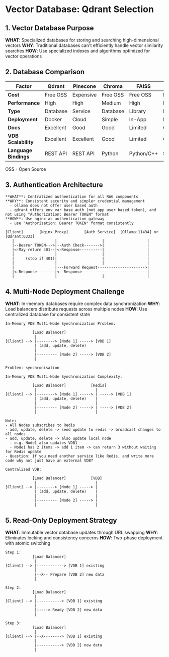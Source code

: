 # Vector Database: Qdrant Selection

## 1. Vector Database Purpose

**WHAT**: Specialized databases for storing and searching high-dimensional vectors
**WHY**: Traditional databases can't efficiently handle vector similarity searches
**HOW**: Use specialized indexes and algorithms optimized for vector operations

## 2. Database Comparison

| Factor                | **Qdrant** | Pinecone  | Chroma   | FAISS      | pgvector   |
|-----------------------|------------|-----------|----------|------------|------------|
| **Cost**              | Free OSS   | Expensive | Free OSS | Free OSS   | Free OSS   |
| **Performance**       | High       | High      | Medium   | High       | Medium     |
| **Type**              | Database   | Service   | Database | Library    | Extension  |
| **Deployment**        | Docker     | Cloud     | Simple   | In-App     | PostgreSQL |
| **Docs**              | Excellent  | Good      | Good     | Limited    | Good       |
| **VDB Scalability**   | Excellent  | Excellent | Good     | Limited    | Good       |
| **Language Bindings** | REST API   | REST API  | Python   | Python/C++ | SQL        |

OSS - Open Source

## 3. Authentication Architecture

```text
**WHAT**: Centralized authentication for all RAG components
**WHY**: Consistent security and simpler credential management
  - ollama does not offer user based auth
  - qdrant offers env var base auth (not app user based token), and not using "Authorization: Bearer TOKEN" format
**HOW**: Use nginx as authentication gateway
  - use "Authorization: Bearer TOKEN" format consistently
```

```text
[Client]       [Nginx Proxy]       [Auth Service]  [Ollama:11434] or [Qdrant:6333]
   |                  |                    |                   |
   |--Bearer TOKEN--->|--Auth Check------->|                   |
   |<-May return 401--|<-Response----------|                   |
   |                  |                    |                   |
   |     (stop if 401)|                    |                   |
   |                  |                    |                   |
   |                  |---Forward Request--------------------->|
   |<-Response--------|<--Response-----------------------------|
   |                  |                    |                   |
```

## 4. Multi-Node Deployment Challenge

**WHAT**: In-memory databases require complex data synchronization
**WHY**: Load balancers distribute requests across multiple nodes
**HOW**: Use centralized database for consistent state

```text
In-Memory VDB Multi-Node Synchronization Problem:

            [Load Balancer]
             |
[Client] --> |--------> [Node 1] -----> [VDB 1]
             | (add, update, delete)
             |
             |--------- [Node 2] -----> [VDB 2]
             |

Problem: synchronisation
```

```text
In-Memory VDB Multi-Node Synchronization Complexity:

            [Load Balancer]           [Redis]
             |                          |
[Client] --> |--------> [Node 1] -----> | -----> [VDB 1]
             | (add, update, delete)    |
             |                          |
             |--------- [Node 2] -----> | -----> [VDB 2]
             |                          |

Note:
- All Nodes subscribes to Redis
- add, update, delete -> send update to redis -> broadcast changes to all nodes
- add, update, delete -> also update local node
  - e.g. Node1 also updates VDB1
  - Node1 has 2 items -> add 1 item -> can return 3 without waiting for Redis update
- Question: If you need another service like Redis, and write more code why not just have an external VDB?
```

```text
Centralized VDB:

            [Load Balancer]           [VDB]
             |                          |
[Client] --> |--------> [Node 1] -----> |
             | (add, update, delete)    |
             |                          |
             |--------- [Node 2] -----> |
             |                          |
```

## 5. Read-Only Deployment Strategy

**WHAT**: Immutable vector database updates through URL swapping
**WHY**: Eliminates locking and consistency concerns
**HOW**: Two-phase deployment with atomic switching

```
Step 1:
            [Load Balancer]
             |
[Client] --> |------------> [VDB 1] existing
             |
             |--X-- Prepare [VDB 2] new data
             |

Step 2:
            [Load Balancer]
             |
[Client] --> |-----------> [VDB 1] existing
             |
             |-----> Ready [VDB 2] new data
             |

Step 3:
            [Load Balancer]
             |
[Client] --> |--X--------> [VDB 1] existing
             |
             |-----------> [VDB 2] new data
             |
```
